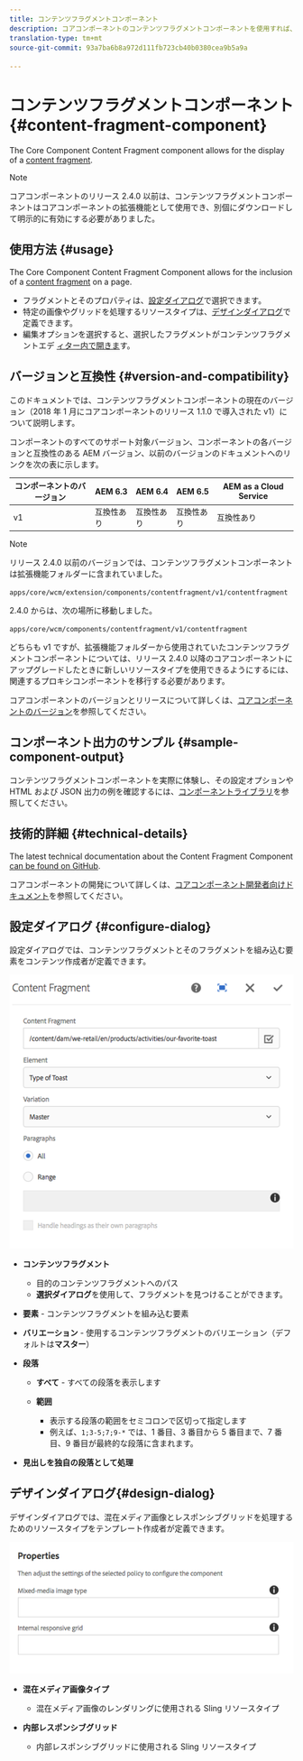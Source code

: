 ```yaml
---
title: コンテンツフラグメントコンポーネント
description: コアコンポーネントのコンテンツフラグメントコンポーネントを使用すれば、コンテンツフラグメントを表示できます。
translation-type: tm+mt
source-git-commit: 93a7ba6b8a972d111fb723cb40b0380cea9b5a9a

---
```



# コンテンツフラグメントコンポーネント{#content-fragment-component}

The Core Component Content Fragment component allows for the display of a [content fragment](https://docs.adobe.com/content/help/en/experience-manager-cloud-service/assets/content-fragments/content-fragments.html).

>[!NOTE]
>
>コアコンポーネントのリリース 2.4.0 以前は、コンテンツフラグメントコンポーネントはコアコンポーネントの拡張機能として使用でき、別個にダウンロードして明示的に有効にする必要がありました。

## 使用方法 {#usage}

The Core Component Content Fragment Component allows for the inclusion of a [content fragment](https://docs.adobe.com/content/help/en/experience-manager-cloud-service/assets/content-fragments/content-fragments.html) on a page.

* フラグメントとそのプロパティは、[設定ダイアログ](#configure-dialog)で選択できます。
* 特定の画像やグリッドを処理するリソースタイプは、[デザインダイアログ](#design-dialog)で定義できます。
* 編集オプションを選択すると、選択したフラグメントがコンテンツフラグメントエデ [ィター内で開きま](https://docs.adobe.com/content/help/en/experience-manager-cloud-service/assets/content-fragments/content-fragments-variations.html)す。

## バージョンと互換性 {#version-and-compatibility}

このドキュメントでは、コンテンツフラグメントコンポーネントの現在のバージョン（2018 年 1 月にコアコンポーネントのリリース 1.1.0 で導入された v1）について説明します。

コンポーネントのすべてのサポート対象バージョン、コンポーネントの各バージョンと互換性のある AEM バージョン、以前のバージョンのドキュメントへのリンクを次の表に示します。

| コンポーネントのバージョン | AEM 6.3 | AEM 6.4 | AEM 6.5 | AEM as a Cloud Service |
|--- |--- |--- |---|---|
| v1 | 互換性あり | 互換性あり | 互換性あり | 互換性あり |

>[!NOTE]
>
>リリース 2.4.0 以前のバージョンでは、コンテンツフラグメントコンポーネントは拡張機能フォルダーに含まれていました。
>
> `apps/core/wcm/extension/components/contentfragment/v1/contentfragment`
> 
>2.4.0 からは、次の場所に移動しました。
>
>`apps/core/wcm/components/contentfragment/v1/contentfragment`
>
>どちらも v1 ですが、拡張機能フォルダーから使用されていたコンテンツフラグメントコンポーネントについては、リリース 2.4.0 以降のコアコンポーネントにアップグレードしたときに新しいリソースタイプを使用できるようにするには、関連するプロキシコンポーネントを移行する必要があります。

コアコンポーネントのバージョンとリリースについて詳しくは、[コアコンポーネントのバージョン](/help/versions.md)を参照してください。

## コンポーネント出力のサンプル {#sample-component-output}

コンテンツフラグメントコンポーネントを実際に体験し、その設定オプションや HTML および JSON 出力の例を確認するには、[コンポーネントライブラリ](https://adobe.com/go/aem_cmp_library_cf)を参照してください。

## 技術的詳細 {#technical-details}

The latest technical documentation about the Content Fragment Component [can be found on GitHub](https://adobe.com/go/aem_cmp_tech_cf_v1).

コアコンポーネントの開発について詳しくは、[コアコンポーネント開発者向けドキュメント](/help/developing/overview.md)を参照してください。

## 設定ダイアログ {#configure-dialog}

設定ダイアログでは、コンテンツフラグメントとそのフラグメントを組み込む要素をコンテンツ作成者が定義できます。

![](/help/assets/chlimage_1-87.png)

* **コンテンツフラグメント**

   * 目的のコンテンツフラグメントへのパス
   * **選択ダイアログ**&#x200B;を使用して、フラグメントを見つけることができます。

* **要素** - コンテンツフラグメントを組み込む要素
* **バリエーション** - 使用するコンテンツフラグメントのバリエーション（デフォルトは&#x200B;**マスター**）

* **段落**

   * **すべて** - すべての段落を表示します
   * **範囲**

      * 表示する段落の範囲をセミコロンで区切って指定します
      * 例えば、`1;3-5;7;9-*` では、1 番目、3 番目から 5 番目まで、7 番目、9 番目が最終的な段落に含まれます。

* **見出しを独自の段落として処理**

## デザインダイアログ{#design-dialog}

デザインダイアログでは、混在メディア画像とレスポンシブグリッドを処理するためのリソースタイプをテンプレート作成者が定義できます。

![](/help/assets/chlimage_1-88.png)

* **混在メディア画像タイプ**

   * 混在メディア画像のレンダリングに使用される Sling リソースタイプ

* **内部レスポンシブグリッド**

   * 内部レスポンシブグリッドに使用される Sling リソースタイプ

